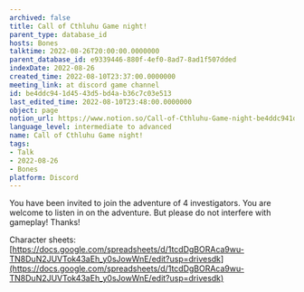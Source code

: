 ```yaml
---
archived: false
title: Call of Cthluhu Game night!
parent_type: database_id
hosts: Bones
talktime: 2022-08-26T20:00:00.0000000
parent_database_id: e9339446-880f-4ef0-8ad7-8ad1f507dded
indexDate: 2022-08-26
created_time: 2022-08-10T23:37:00.0000000
meeting_link: at discord game channel
id: be4ddc94-1d45-43d5-bd4a-b36c7c03e513
last_edited_time: 2022-08-10T23:48:00.0000000
object: page
notion_url: https://www.notion.so/Call-of-Cthluhu-Game-night-be4ddc941d4543d5bd4ab36c7c03e513
language_level: intermediate to advanced
name: Call of Cthluhu Game night!
tags:
- Talk
- 2022-08-26
- Bones
platform: Discord
---
```


You have been invited to join the adventure of 4 investigators. 
You are welcome to listen in on the adventure. But please do not interfere with gameplay! Thanks!



Character sheets: 
[https://docs.google.com/spreadsheets/d/1tcdDgBORAca9wu-TN8DuN2JUVTok43aEh_y0sJowWnE/edit?usp=drivesdk](https://docs.google.com/spreadsheets/d/1tcdDgBORAca9wu-TN8DuN2JUVTok43aEh_y0sJowWnE/edit?usp=drivesdk)   











